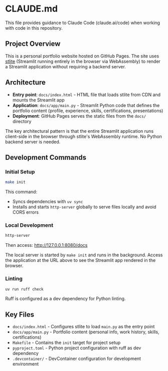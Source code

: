 # CLAUDE.md

This file provides guidance to Claude Code (claude.ai/code) when working with code in this repository.

## Project Overview

This is a personal portfolio website hosted on GitHub Pages. The site uses [stlite](https://github.com/whitphx/stlite) (Streamlit running entirely in the browser via WebAssembly) to render a Streamlit application without requiring a backend server.

## Architecture

- **Entry point**: `docs/index.html` - HTML file that loads stlite from CDN and mounts the Streamlit app
- **Application**: `docs/app/main.py` - Streamlit Python code that defines the portfolio content (profile, experience, skills, certifications, presentations)
- **Deployment**: GitHub Pages serves the static files from the `docs/` directory

The key architectural pattern is that the entire Streamlit application runs client-side in the browser through stlite's WebAssembly runtime. No Python backend server is needed.

## Development Commands

### Initial Setup
```bash
make init
```
This command:
- Syncs dependencies with `uv sync`
- Installs and starts `http-server` globally to serve files locally and avoid CORS errors

### Local Development
```bash
http-server
```
Then access: http://127.0.0.1:8080/docs

The local server is started by `make init` and runs in the background. Access the application at the URL above to see the Streamlit app rendered in the browser.

### Linting
```bash
uv run ruff check
```
Ruff is configured as a dev dependency for Python linting.

## Key Files

- `docs/index.html` - Configures stlite to load `main.py` as the entry point
- `docs/app/main.py` - Portfolio content (personal info, work history, skills, certifications)
- `Makefile` - Contains the `init` target for project setup
- `pyproject.toml` - Python project configuration with ruff as dev dependency
- `.devcontainer/` - DevContainer configuration for development environment
